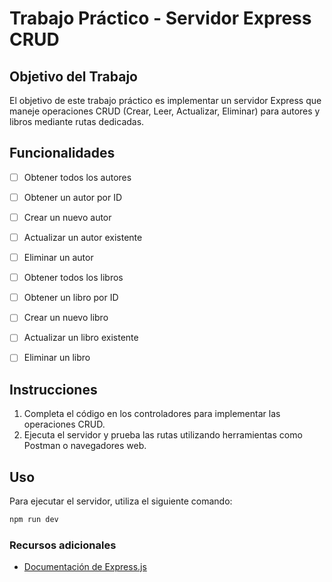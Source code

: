 # Trabajo Práctico - Servidor Express CRUD

## Objetivo del Trabajo

El objetivo de este trabajo práctico es implementar un servidor Express que maneje operaciones CRUD (Crear, Leer, Actualizar, Eliminar) para autores y libros mediante rutas dedicadas.

## Funcionalidades

- [ ] Obtener todos los autores
- [ ] Obtener un autor por ID
- [ ] Crear un nuevo autor
- [ ] Actualizar un autor existente
- [ ] Eliminar un autor

- [ ] Obtener todos los libros
- [ ] Obtener un libro por ID
- [ ] Crear un nuevo libro
- [ ] Actualizar un libro existente
- [ ] Eliminar un libro

## Instrucciones

1. Completa el código en los controladores para implementar las operaciones CRUD.
2. Ejecuta el servidor y prueba las rutas utilizando herramientas como Postman o navegadores web.

## Uso

Para ejecutar el servidor, utiliza el siguiente comando:

```bash
npm run dev
```

### Recursos adicionales

- [Documentación de Express.js](https://expressjs.com/)
